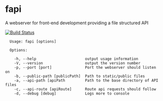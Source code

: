 fapi
====

A webserver for front-end development providing a file structured API

[![Build Status](https://magnum.travis-ci.com/webcast-io/fapi.png?token=priiGCqy8Ukbwz3kBC5x&branch=feature/tests)](https://magnum.travis-ci.com/webcast-io/fapi)

```
  Usage: fapi [options]

  Options:

    -h, --help                      output usage information
    -V, --version                   output the version number
    -p, --port [port]               Port the webserver should listen on
    -b, --public-path [publicPath]  Path to static/public files
    -a, --api-path [apiPath         Path to the base directory of API files
    -c, --api-route [apiRoute]      Route api requests should follow
    -d, --debug [debug]             Logs more to console

```
